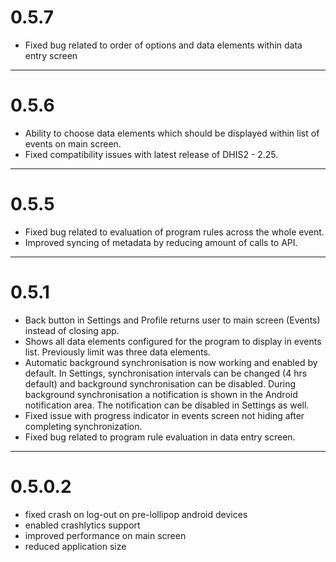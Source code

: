 # 0.5.7
 - Fixed bug related to order of options and data elements within data entry screen

----

# 0.5.6

 - Ability to choose data elements which should be displayed within
 list of events on main screen.
 - Fixed compatibility issues with latest release of DHIS2 - 2.25.

----

# 0.5.5

 - Fixed bug related to evaluation of program rules across the whole event.
 - Improved syncing of metadata by reducing amount of calls to API.

----

# 0.5.1

 - Back button in Settings and Profile returns user to main screen (Events) instead of closing app.
 - Shows all data elements configured for the program to display in events list. Previously
 limit was three data elements.
 - Automatic background synchronisation is now working and enabled by default. In Settings,
 synchronisation intervals can be changed (4 hrs default) and background synchronisation can be
 disabled. During background synchronisation a notification is shown in the Android notification
 area. The notification can be disabled in Settings as well.
 - Fixed issue with progress indicator in events screen not hiding after completing synchronization.
 - Fixed bug related to program rule evaluation in data entry screen.

----

# 0.5.0.2

 - fixed crash on log-out on pre-lollipop android devices
 - enabled crashlytics support
 - improved performance on main screen
 - reduced application size

